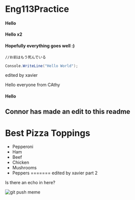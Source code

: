 # Eng113Practice
#### Hello


#### Hello x2

#### Hopefully everything goes well :)

`//お前はもう死んでいる`

```csharp
Console.WriteLine("Hello World");
```
edited by xavier

Hello everyone from CAthy
#### Hello

## Connor has made an edit to this readme
# Best Pizza Toppings
- Pepperoni
- Ham
- Beef
- Chicken
- Mushrooms
- Peppers
=======
edited by xavier part 2

Is there an echo in here?

![git push meme](https://memegenerator.net/img/instances/56321496.jpg)



